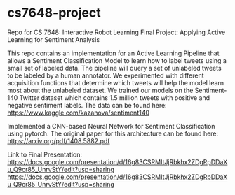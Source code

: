 # cs7648-project
Repo for CS 7648: Interactive Robot Learning Final Project: Applying Active Learning for Sentiment Analysis

This repo contains an implementation for an Active Learning Pipeline that allows a Sentiment Classification Model to learn how to label tweets using a small set of labeled data. 
The pipeline will query a set of unlabeled tweets to be labeled by a human annotator. We experimented with different acquisition functions that determine which tweets will help
the model learn most about the unlabeled dataset. We trained our models on the Sentiment-140 Twitter dataset which contains 1.5 million tweets with positive and negative sentiment labels. The data can be found here: https://www.kaggle.com/kazanova/sentiment140

Implemented a CNN-based Neural Network for Sentiment Classification using pytorch. The original paper for this architecture can be found here: https://arxiv.org/pdf/1408.5882.pdf



Link to Final Presentation: https://docs.google.com/presentation/d/16g83CSRMItJjRbkhx2ZDgRpDDaXu_Q9cr85_UnrvStY/edit?usp=sharing
https://docs.google.com/presentation/d/16g83CSRMItJjRbkhx2ZDgRpDDaXu_Q9cr85_UnrvStY/edit?usp=sharing
